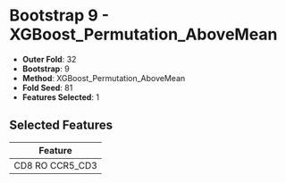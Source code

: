 # Bootstrap 9 - XGBoost_Permutation_AboveMean

- **Outer Fold**: 32
- **Bootstrap**: 9
- **Method**: XGBoost_Permutation_AboveMean
- **Fold Seed**: 81
- **Features Selected**: 1

## Selected Features

| Feature |
|---------|
| CD8 RO CCR5_CD3 |
